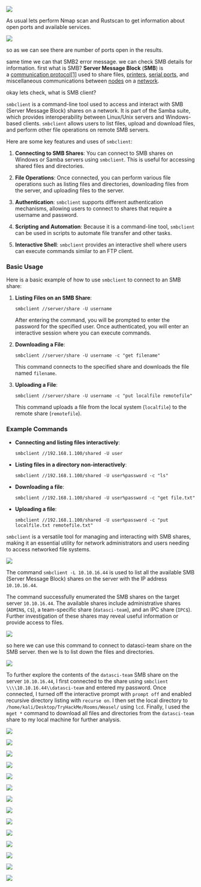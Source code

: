 ![](images/Pasted%20image%2020240805124658.png)

As usual lets perform Nmap scan and Rustscan to get information about open ports and available services.

![](images/Pasted%20image%2020240805125446.png)

so as we can see there are number of ports open in the results.

same time we can that SMB2 error message. we can check SMB details for information.
first what is SMB?
**Server Message Block** (**SMB**) is a [communication protocol](https://en.wikipedia.org/wiki/Communication_protocol "Communication protocol")[[1]](https://en.wikipedia.org/wiki/Server_Message_Block#cite_note-1) used to share files, [printers](https://en.wikipedia.org/wiki/Printer_(computing) "Printer (computing)"), [serial ports](https://en.wikipedia.org/wiki/Serial_port "Serial port"), and miscellaneous communications between [nodes](https://en.wikipedia.org/wiki/Node_(networking) "Node (networking)") on a [network](https://en.wikipedia.org/wiki/Computer_network "Computer network").

okay lets check, what is SMB client?

`smbclient` is a command-line tool used to access and interact with SMB (Server Message Block) shares on a network. It is part of the Samba suite, which provides interoperability between Linux/Unix servers and Windows-based clients. `smbclient` allows users to list files, upload and download files, and perform other file operations on remote SMB servers.

Here are some key features and uses of `smbclient`:

1. **Connecting to SMB Shares**: You can connect to SMB shares on Windows or Samba servers using `smbclient`. This is useful for accessing shared files and directories.
    
2. **File Operations**: Once connected, you can perform various file operations such as listing files and directories, downloading files from the server, and uploading files to the server.
    
3. **Authentication**: `smbclient` supports different authentication mechanisms, allowing users to connect to shares that require a username and password.
    
4. **Scripting and Automation**: Because it is a command-line tool, `smbclient` can be used in scripts to automate file transfer and other tasks.
    
5. **Interactive Shell**: `smbclient` provides an interactive shell where users can execute commands similar to an FTP client.
    

### Basic Usage

Here is a basic example of how to use `smbclient` to connect to an SMB share:

1. **Listing Files on an SMB Share**:
    
    `smbclient //server/share -U username`
    
    After entering the command, you will be prompted to enter the password for the specified user. Once authenticated, you will enter an interactive session where you can execute commands.
    
2. **Downloading a File**:
    
    
    `smbclient //server/share -U username -c "get filename"`
    
    This command connects to the specified share and downloads the file named `filename`.
    
3. **Uploading a File**:
    
    
    `smbclient //server/share -U username -c "put localfile remotefile"`
    
    This command uploads a file from the local system (`localfile`) to the remote share (`remotefile`).
    

### Example Commands

- **Connecting and listing files interactively**:
    
    
    `smbclient //192.168.1.100/shared -U user`
    
- **Listing files in a directory non-interactively**:
    
    
    `smbclient //192.168.1.100/shared -U user%password -c "ls"`
    
- **Downloading a file**:
    
    
    `smbclient //192.168.1.100/shared -U user%password -c "get file.txt"`
    
- **Uploading a file**:
    
    `smbclient //192.168.1.100/shared -U user%password -c "put localfile.txt remotefile.txt"`
    

`smbclient` is a versatile tool for managing and interacting with SMB shares, making it an essential utility for network administrators and users needing to access networked file systems.


![](images/Pasted%20image%2020240805133336.png)

The command `smbclient -L 10.10.16.44` is used to list all the available SMB (Server Message Block) shares on the server with the IP address `10.10.16.44`.

The command successfully enumerated the SMB shares on the target server `10.10.16.44`. The available shares include administrative shares (`ADMIN$`, `C$`), a team-specific share (`datasci-team`), and an IPC share (`IPC$`). Further investigation of these shares may reveal useful information or provide access to files.

![](images/Pasted%20image%2020240805133919.png)

so here we can use this command to connect to datasci-team share on the SMB server. then we ls to list down the files and directories.

![](images/Pasted%20image%2020240805135019.png)


To further explore the contents of the `datasci-team` SMB share on the server `10.10.16.44`, I first connected to the share using `smbclient \\\\10.10.16.44\\datasci-team` and entered my password. Once connected, I turned off the interactive prompt with `prompt off` and enabled recursive directory listing with `recurse on`. I then set the local directory to `/home/kali/Desktop/TryHackMe/Rooms/Weasel/` using `lcd`. Finally, I used the `mget *` command to download all files and directories from the `datasci-team` share to my local machine for further analysis.


![](images/Pasted%20image%2020240805135727.png)

![](images/Pasted%20image%2020240805135833.png)

![](images/Pasted%20image%2020240805135913.png)

![](images/Pasted%20image%2020240805140048.png)

![](images/Pasted%20image%2020240805140720.png)

![](images/Pasted%20image%2020240805141445.png)

![](images/Pasted%20image%2020240805141746.png)

![](images/Pasted%20image%2020240805142050.png)

![](images/Pasted%20image%2020240805142245.png)

![](images/Pasted%20image%2020240805144022.png)


![](images/Pasted%20image%2020240805144414.png)


![](../../../../../Pasted%20image%2020240805144742.png)


![](../../../../../Pasted%20image%2020240805145221.png)


![](../../../../../Pasted%20image%2020240805145242.png)


